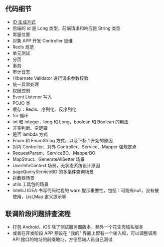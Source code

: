 
## 代码细节

- [ID 生成方式](./id-generation.md)
- 后端的 id 是 Long 类型，前端请求和响应是 String 类型
- 常量位置
- 对象 APP 开发 Controller 思维
- Redis 规范
- 单元测试
- 分页
- 事务
- 审计日志
- Hibernate Validator 进行请求参数校验
- 统一异常处理
- 权限控制
- Event Listener 写入
- POJO 类
- 缓存：Redis、序列化、反序列化
- for 循环
- int 和 Integer，long 和 Long，boolean 和 Boolean 的用法
- 非空判断、空逻辑
- 是否 lambda 方式
- Enum 和 EnumString 方式，以及下标 1 开始的原因
- 对内 Controller、对外 Controller、Service、Mapper 强规定点
- RequestParam、ServiceBO、MapperBO
- MapStruct、GenerateAllSetter 场景
- UserInfoContext 场景，无状态系统设计原因
- pageQueryServiceBO 的多条件查询场景 
- 拦截器场景
- utils 工具包的场景
- IntelliJ IDEA 书写代码过程的 warn 提示重要性，包括：可能有null，没有被使用，List,Map 定义提示等


## 联调阶段问题排查流程

- 打包 Android、iOS 除了测试服务器版本，额外一个花生壳域名版本
- 或者在开发阶段 APP 预设在 "我的" 界面上留有一个输入框，可以调整调用 API 接口的地址的前缀地址，方便后端人员自己测试




